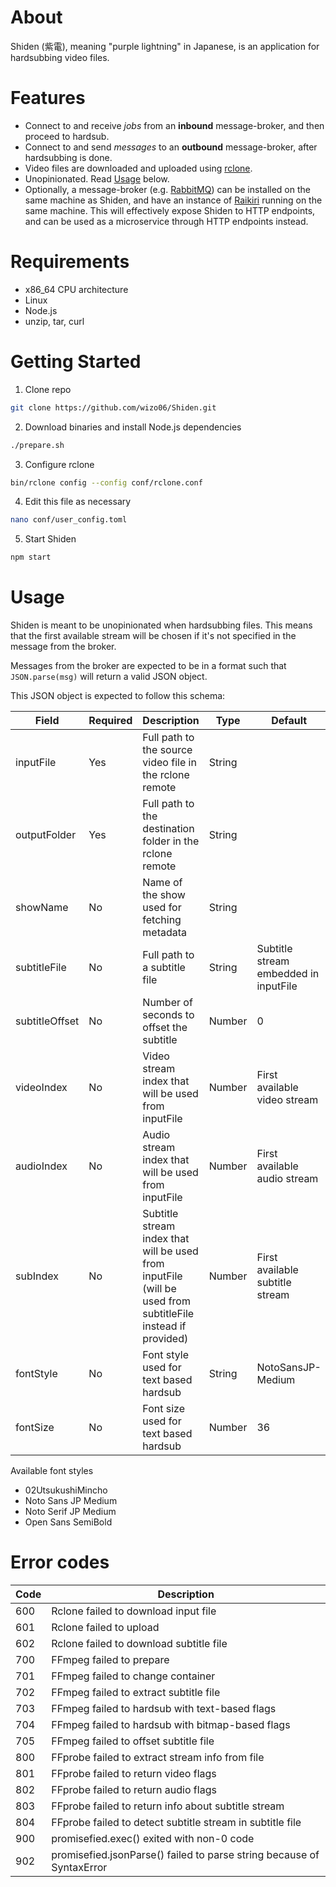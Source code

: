 # About
Shiden (紫電), meaning "purple lightning" in Japanese, is an application for hardsubbing video files. 

# Features
- Connect to and receive *jobs* from an **inbound** message-broker, and then proceed to hardsub.
- Connect to and send *messages* to an **outbound** message-broker, after hardsubbing is done.
- Video files are downloaded and uploaded using [rclone](https://rclone.org/).
- Unopinionated. Read [Usage](#usage) below.
- Optionally, a message-broker (e.g. [RabbitMQ](https://www.rabbitmq.com/)) can be installed on the same machine as Shiden, and have an instance of [Raikiri](https://github.com/wizo06/Raikiri) running on the same machine. This will effectively expose Shiden to HTTP endpoints, and can be used as a microservice through HTTP endpoints instead.

# Requirements
- x86_64 CPU architecture
- Linux
- Node.js
- unzip, tar, curl

# Getting Started

1. Clone repo
```bash
git clone https://github.com/wizo06/Shiden.git
```
2. Download binaries and install Node.js dependencies
```bash
./prepare.sh
```
3. Configure rclone
```bash
bin/rclone config --config conf/rclone.conf
```
4. Edit this file as necessary
```bash
nano conf/user_config.toml
```
5. Start Shiden
```bash
npm start
```

# Usage
Shiden is meant to be unopinionated when hardsubbing files. This means that the first available stream will be chosen if it's not specified in the message from the broker.

Messages from the broker are expected to be in a format such that `JSON.parse(msg)` will return a valid JSON object. 

This JSON object is expected to follow this schema:

Field | Required | Description | Type | Default
--- | --- | --- | --- | --- |
inputFile | Yes | Full path to the source video file in the rclone remote | String |
outputFolder | Yes | Full path to the destination folder in the rclone remote | String |
showName | No | Name of the show used for fetching metadata | String |
subtitleFile | No | Full path to a subtitle file | String | Subtitle stream embedded in inputFile
subtitleOffset | No | Number of seconds to offset the subtitle | Number | 0
videoIndex | No | Video stream index that will be used from inputFile | Number | First available video stream
audioIndex | No | Audio stream index that will be used from inputFile | Number | First available audio stream
subIndex | No | Subtitle stream index that will be used from inputFile (will be used from subtitleFile instead if provided) | Number | First available subtitle stream
fontStyle | No | Font style used for text based hardsub | String | NotoSansJP-Medium
fontSize | No | Font size used for text based hardsub | Number | 36

Available font styles
- 02UtsukushiMincho
- Noto Sans JP Medium
- Noto Serif JP Medium
- Open Sans SemiBold

# Error codes

| Code | Description |
| --- | --- |
| 600 | Rclone failed to download input file |
| 601 | Rclone failed to upload |
| 602 | Rclone failed to download subtitle file |
| 700 | FFmpeg failed to prepare |
| 701 | FFmpeg failed to change container |
| 702 | FFmpeg failed to extract subtitle file |
| 703 | FFmpeg failed to hardsub with text-based flags |
| 704 | FFmpeg failed to hardsub with bitmap-based flags |
| 705 | FFmpeg failed to offset subtitle file |
| 800 | FFprobe failed to extract stream info from file |
| 801 | FFprobe failed to return video flags |
| 802 | FFprobe failed to return audio flags |
| 803 | FFprobe failed to return info about subtitle stream |
| 804 | FFprobe failed to detect subtitle stream in subtitle file |
| 900 | promisefied.exec() exited with non-0 code |
| 902 | promisefied.jsonParse() failed to parse string because of SyntaxError |
